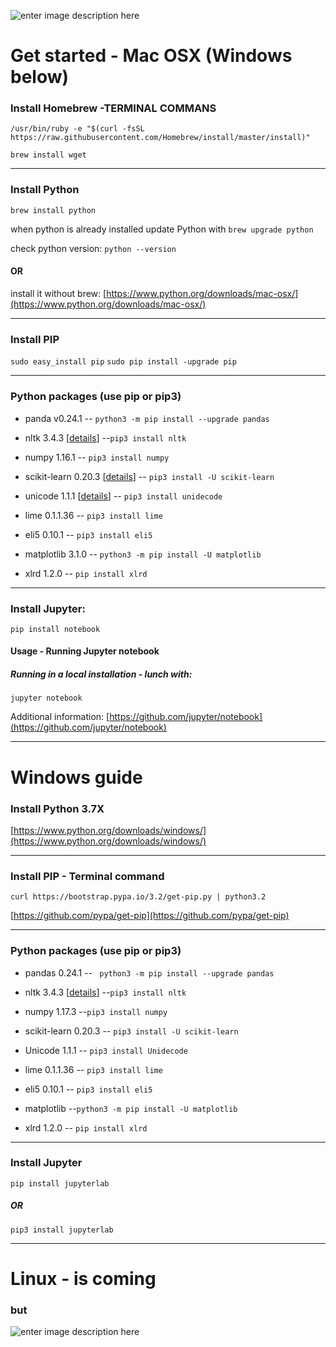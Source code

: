 ![enter image description here](https://lh3.googleusercontent.com/tvbX8oLWPbJqCSL2yJOxxoQJFp3KfC11_7TcdjVWuLCcC_O20diDib0flzuQBBlc21-zLrv-NDs)
# Get started - Mac OSX  (Windows below)

### Install Homebrew -TERMINAL COMMANS
```
/usr/bin/ruby -e "$(curl -fsSL https://raw.githubusercontent.com/Homebrew/install/master/install)"
```
```brew install wget```
***
### Install Python
```brew install python```

when python is already installed update Python with
```brew upgrade python```

check python version:
```python --version```

#### OR
install it without brew:
[https://www.python.org/downloads/mac-osx/](https://www.python.org/downloads/mac-osx/)

***
### Install PIP
```sudo easy_install pip```
```sudo pip install -upgrade pip ```
***
### Python packages (use pip or pip3)
- panda v0.24.1
--  ```python3 -m pip install --upgrade pandas```
-  nltk 3.4.3 [[details](https://github.com/nltk/nltk)]
--```pip3 install nltk ```
-  numpy 1.16.1
-- ```pip3 install numpy```
- scikit-learn 0.20.3 [[details](https://github.com/scikit-learn/scikit-learn)]
-- ```pip3 install -U scikit-learn```
- unicode 1.1.1 [[details](https://github.com/avian2/unidecode)]
-- ```pip3 install unidecode```
- lime 0.1.1.36
-- ```pip3 install lime```

- eli5 0.10.1
-- ```pip3 install eli5```

- matplotlib 3.1.0
-- ```python3 -m pip install -U matplotlib```

- xlrd 1.2.0
-- ```pip install xlrd```

***
### Install Jupyter:
```pip install notebook```

#### Usage - Running Jupyter notebook
##### Running in a local installation - lunch with:
```jupyter notebook```

Additional information:
[https://github.com/jupyter/notebook](https://github.com/jupyter/notebook)
***
# Windows guide

### Install Python 3.7X
[https://www.python.org/downloads/windows/](https://www.python.org/downloads/windows/)

***
### Install PIP - Terminal command
```curl https://bootstrap.pypa.io/3.2/get-pip.py | python3.2```

[https://github.com/pypa/get-pip](https://github.com/pypa/get-pip)
***
### Python packages (use pip or pip3)
- pandas 0.24.1
 -- ```
python3 -m pip install --upgrade pandas```
- nltk 3.4.3 [[details](https://github.com/nltk/nltk)]
--```pip3 install nltk ```
- numpy 1.17.3
--```pip3 install numpy```

-  scikit-learn 0.20.3
 -- ```pip3 install -U scikit-learn```
 - Unicode 1.1.1
 -- ```pip3 install Unidecode```
 
- lime 0.1.1.36
-- ```pip3 install lime```
- eli5 0.10.1
-- ```pip3 install eli5```

- matplotlib
--```python3 -m pip install -U matplotlib``` 
- xlrd 1.2.0
-- ```pip install xlrd```

***
### Install Jupyter
```
pip install jupyterlab
```
##### OR
```
pip3 install jupyterlab
```
***
# Linux - is coming
### but

![enter image description here](https://xjockalbanyny.files.wordpress.com/2014/10/oykrrbj.png)
